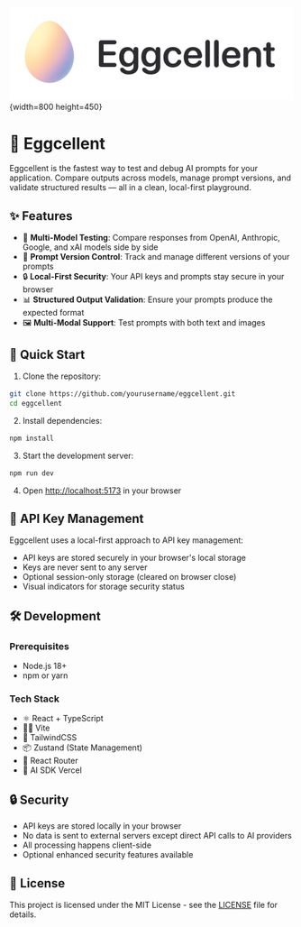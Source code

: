 ![Eggcellent Screenshot](public/image.png){width=800 height=450}

# 🥚 Eggcellent

Eggcellent is the fastest way to test and debug AI prompts for your application. Compare outputs across models, manage prompt versions, and validate structured results — all in a clean, local-first playground.

## ✨ Features

- 🚀 **Multi-Model Testing**: Compare responses from OpenAI, Anthropic, Google, and xAI models side by side
- 🔄 **Prompt Version Control**: Track and manage different versions of your prompts
- 🔒 **Local-First Security**: Your API keys and prompts stay secure in your browser
- 📊 **Structured Output Validation**: Ensure your prompts produce the expected format
- 🖼️ **Multi-Modal Support**: Test prompts with both text and images

## 🚀 Quick Start

1. Clone the repository:

```bash
git clone https://github.com/yourusername/eggcellent.git
cd eggcellent
```

2. Install dependencies:

```bash
npm install
```

3. Start the development server:

```bash
npm run dev
```

4. Open [http://localhost:5173](http://localhost:5173) in your browser

## 🔑 API Key Management

Eggcellent uses a local-first approach to API key management:

- API keys are stored securely in your browser's local storage
- Keys are never sent to any server
- Optional session-only storage (cleared on browser close)
- Visual indicators for storage security status

## 🛠️ Development

### Prerequisites

- Node.js 18+
- npm or yarn

### Tech Stack

- ⚛️ React + TypeScript
- 🏃‍♂️ Vite
- 🎨 TailwindCSS
- 📦 Zustand (State Management)
- 🔄 React Router
- 🧪 AI SDK Vercel

## 🔒 Security

- API keys are stored locally in your browser
- No data is sent to external servers except direct API calls to AI providers
- All processing happens client-side
- Optional enhanced security features available

## 📄 License

This project is licensed under the MIT License - see the [LICENSE](LICENSE) file for details.
